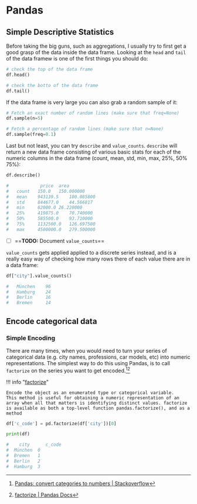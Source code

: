 # Pandas

## Simple Descriptive Statistics

Before taking the big guns, such as aggregations, I usually try to first get a good grasp of the data inside the data frame. Looking at the `head` and `tail` of the data framew is one of the first things you should do:

```python
# check the top of the data frame
df.head()

# check the botto of the data frame
df.tail()
```

If the data frame is very large you can also grab a random sample of it:

```python
# Fetch an exact number of random lines (make sure that freq=None)
df.sample(n=5)

# Fetch a percentage of random lines (make sure that n=None)
df.sample(freq=0.1)
```

Last but not least, you can try `describe` and `value_counts`. `describe` will return a new data frame consisting of various basic stats for each of the numeric columns in the data frame (count, mean, std, min, max, 25%, 50% 75%):

```python
df.describe()

#            price	area
#   count	150.0	150.000000
#   mean	943139.5	100.085800
#   std	    844677.0	44.566817
#   min	    62000.0	26.220000
#   25%	    419875.0	70.740000
#   50%	    585500.0	93.710000
#   75%	    1132500.0	126.697500
#   max	    4500000.0	279.500000
```

- [ ] ==**TODO:** Document `value_counts`==

`value_counts` gets applied applied to a discrete series instead, and is a really easy way of checking how many rows there of each value there are in a data frame:

```python
df["city"].value_counts()

#   München    96
#   Hamburg    24
#   Berlin     16
#   Bremen     14
```

## Encode categorical data
### Simple Encoding
There are many times, when you would need to turn your series of categorical data (e.g. city names, professions, car models, etc) into numeric representations. The simplest way to do this using Pandas, is to call `factorize` on the series you want to get encoded.[^factorize1][^factorize2]

!!! info "[factorize](http://pandas.pydata.org/pandas-docs/stable/reference/api/pandas.factorize.html)"

	Encode the object as an enumerated type or categorical variable.
	This method is useful for obtaining a numeric representation of an array when all that matters is identifying distinct values. factorize is available as both a top-level function pandas.factorize(), and as a method 

```python
df['c_code'] = pd.factorize(df['city'])[0]

print(df)

#	 city      c_code
#  München  0
#  Bremen   1
#  Berlin   2
#  Hamburg  3
```

[^factorize1]: [Pandas: convert categories to numbers | Stackoverflow](https://stackoverflow.com/a/51311996/1107412)
[^factorize2]: [factorize | Pandas Docs](http://pandas.pydata.org/pandas-docs/stable/reference/api/pandas.factorize.html)
